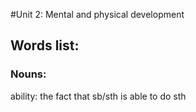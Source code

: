 #Unit 2: Mental and physical development

## Words list:

### Nouns:

ability: the fact that sb/sth is able to do sth
